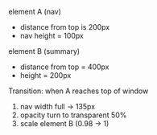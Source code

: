 element A (nav)
- distance from top is 200px
- nav height = 100px

element B (summary)
- distance from top = 400px
- height = 200px

Transition:
when A reaches top of window
1. nav width full -> 135px
2. opacity turn to transparent 50%
3. scale element B (0.98 -> 1)
